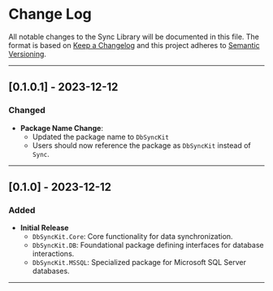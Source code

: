 # Change Log

All notable changes to the Sync Library will be documented in this file. The format is based on [Keep a Changelog](https://keepachangelog.com/en/1.0.0/) and this project adheres to [Semantic Versioning](https://semver.org/spec/v2.0.0.html).

---
## [0.1.0.1] - 2023-12-12

### Changed
- **Package Name Change**:
  - Updated the package name to `DbSyncKit`
  - Users should now reference the package as `DbSyncKit` instead of `Sync`.


---
## [0.1.0] - 2023-12-12

### Added

- **Initial Release**
  - `DbSyncKit.Core`: Core functionality for data synchronization.
  - `DbSyncKit.DB`: Foundational package defining interfaces for database interactions.
  - `DbSyncKit.MSSQL`: Specialized package for Microsoft SQL Server databases.

---